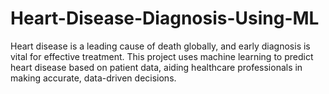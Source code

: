 # Heart-Disease-Diagnosis-Using-ML
Heart disease is a leading cause of death globally, and early diagnosis is vital for effective treatment. This project uses machine learning to predict heart disease based on patient data, aiding healthcare professionals in making accurate, data-driven decisions.
